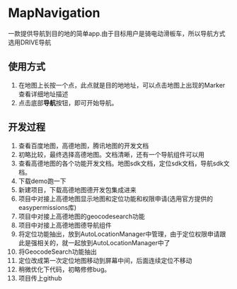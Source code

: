 # MapNavigation

一款提供导航到目的地的简单app.由于目标用户是骑电动滑板车，所以导航方式选用DRIVE导航

## 使用方式

1. 在地图上长按一个点，此点就是目的地地址，可以点击地图上出现的Marker查看详细地址描述
2. 点击底部**导航**按钮，即可开始导航。


## 开发过程

1. 查看百度地图，高德地图，腾讯地图的开发文档
2. 初略比较，最终选择高德地图。文档清晰，还有一个导航组件可以用
3. 查看高德地图的各个功能开发文档。地图sdk文档，定位sdk文档，导航sdk文档。
4. 下载demo跑一下
5. 新建项目，下载高德地图德开发包集成进来
6. 项目中对接上高德地图显示地图和定位功能和权限申请(选用官方提供的easypermissions库)
7. 项目中对接上高德地图的geocodesearch功能
8. 项目中对接上高德地图德导航组件
9. 将定位功能抽出，放到AutoLocationManager中管理，由于定位权限申请跟此是强相关的，就一起放到AutoLocationManager中了
10. 将GeocodeSearch功能抽出
11. 定位改成第一次定位地图移动到屏幕中间，后面连续定位不移动
12. 稍微优化下代码，初略修修bug。
13. 项目传上github
